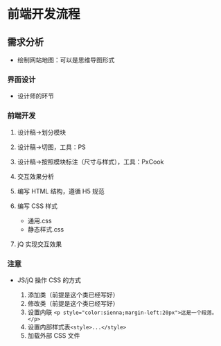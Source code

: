 # 前端开发流程

## 需求分析

- 绘制网站地图：可以是思维导图形式

### 界面设计

- 设计师的环节

### 前端开发

1. 设计稿->划分模块
2. 设计稿->切图，工具：PS
3. 设计稿->按照模块标注（尺寸与样式），工具：PxCook
4. 交互效果分析
5. 编写 HTML 结构，遵循 H5 规范
6. 编写 CSS 样式

   - 通用.css
   - 静态样式.css

7. jQ 实现交互效果

### 注意

- JS/jQ 操作 CSS 的方式

  1. 添加类（前提是这个类已经写好）
  2. 修改类（前提是这个类已经写好）
  3. 设置内联 `<p style="color:sienna;margin-left:20px">这是一个段落。</p>`
  4. 设置内部样式表`<style>...</style>`
  5. 加载外部 CSS 文件
